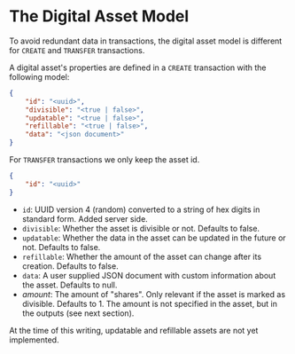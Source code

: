 # The Digital Asset Model

To avoid redundant data in transactions, the digital asset model is different for `CREATE` and `TRANSFER` transactions.

A digital asset's properties are defined in a `CREATE` transaction with the following model:
```json
{
    "id": "<uuid>",
    "divisible": "<true | false>",
    "updatable": "<true | false>",
    "refillable": "<true | false>",
    "data": "<json document>"
}
```

For `TRANSFER` transactions we only keep the asset id.
```json
{
    "id": "<uuid>"
}
```


- `id`: UUID version 4 (random) converted to a string of hex digits in standard form. Added server side.
- `divisible`: Whether the asset is divisible or not. Defaults to false.
- `updatable`: Whether the data in the asset can be updated in the future or not. Defaults to false.
- `refillable`: Whether the amount of the asset can change after its creation. Defaults to false.
- `data`: A user supplied JSON document with custom information about the asset. Defaults to null.
- _amount_: The amount of "shares". Only relevant if the asset is marked as divisible. Defaults to 1. The amount is not specified in the asset, but in the outputs (see next section).

At the time of this writing, updatable and refillable assets are not yet implemented.
